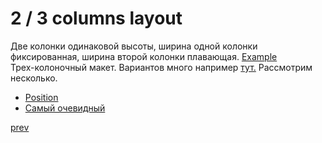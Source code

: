 <h1>
2 / 3 columns layout
</h1>

<div>
Две колонки одинаковой высоты, ширина одной колонки фиксированная, ширина второй колонки плавающая.
<a href="https://codepen.io/paawel/pen/jVvzyO">Example</a>
</div>

<div>
Трех-колоночный макет. Вариантов много например  <a href="http://htmlbook.ru/samlayout/tipovye-makety/rezinovyi-trekhkolonochnyi-maket">тут.</a>
Рассмотрим несколько.<br />
<ul>
<li>
<a href="http://codepen.io/paawel/pen/YNXKXg">Position</a>
</li>
<li>
<a href="https://codepen.io/paawel/pen/rWqVNo">Самый очевидный</a>
</li>
</ul>
</div>

<a href="06.md">prev</a>
